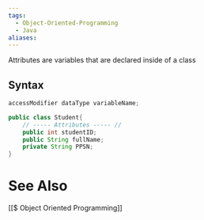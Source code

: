 ```yaml
---
tags:
  - Object-Oriented-Programming
  - Java
aliases:
---
```

Attributes are variables that are declared inside of a class


## Syntax
```java showlinenumbers
accessModifier dataType variableName;
```

```java showlinenumbers
public class Student{
	// ----- Attributes ----- //
	public int studentID;
	public String fullName;
	private String PPSN;
}
```

# See Also
[[$ Object Oriented Programming]]
